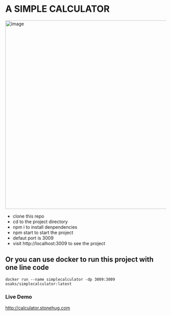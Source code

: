 # A SIMPLE CALCULATOR

<img width="588" alt="image" src="https://github.com/geekqq/simple-calculator/assets/53326015/b54ca732-2d46-4931-8218-672064fd2e43">

- clone this repo
- cd to the project directory
- npm i to install denpendencies
- npm start to start the project
- defaut port is 3009
- visit http://localhost:3009 to see the project

## Or you can use docker to run this project with one line code

`docker run --name simplecalculator -dp 3009:3009 osaks/simplecalculator:latest`


### Live Demo
http://calculator.stonehug.com
